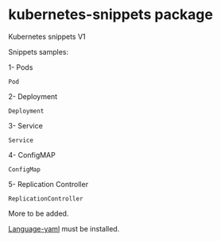 # kubernetes-snippets package


Kubernetes snippets V1

Snippets samples: 

1- Pods

`Pod`

2- Deployment

`Deployment`

3- Service

`Service`

4- ConfigMAP

`ConfigMap`

5- Replication Controller

`ReplicationController`

More to be added.

[Language-yaml](https://atom.io/packages/language-yaml) must be installed.
